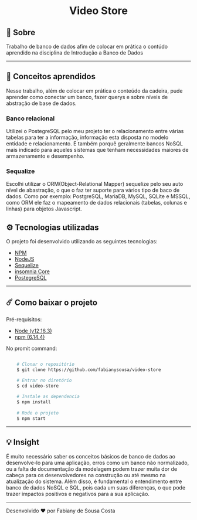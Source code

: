 <h1 align="center"> Video Store </h1>

## 📑 Sobre

Trabalho de banco de dados afim de colocar em prática o contúdo aprendido na disciplina de Introdução a Banco de Dados

---

## 🧠 Conceitos aprendidos

Nesse trabalho, além de colocar em prática o conteúdo da cadeira, pude aprender como conectar um banco, fazer querys e sobre níveis de abstração de base de dados.

### Banco relacional
Utilizei o PostegreSQL pelo meu projeto ter o relacionamento entre várias tabelas para ter a informação, informação esta disposta no modelo entidade e relacionamento. E também porquê geralmente bancos NoSQL mais indicado para aqueles sistemas que tenham necessidades maiores de armazenamento e desempenho. 


### Sequalize
Escolhi utilizar o ORM(Object-Relational Mapper) sequelize pelo seu auto nível de abastração, o que o faz ter suporte para vários tipo de baco de dados. Como por exemplo: PostgreSQL, MariaDB, MySQL, SQLite e MSSQL, como ORM ele faz o mapeamento de dados relacionais (tabelas, colunas e linhas) para objetos Javascript.


## ⚙️ Tecnologias utilizadas

O projeto foi desenvolvido utilizando as seguintes tecnologias:

- [NPM](https://www.npmjs.com/)
- [NodeJS](https://nodejs.org/en/)
- [Sequelize](https://blog.rocketseat.com.br/nodejs-express-sequelize/#:~:text=O%20Sequelize%20%C3%A9%20um%20ORM,e%20linhas)
- [insomnia Core](https://insomnia.rest/download/)
- [PostegreSQL](https://www.postgresql.org/download/)

---

## ☄️ Como baixar o projeto

Pré-requisitos:

- [Node (v12.16.3)](https://nodejs.org/en/)
- [npm (6.14.4)](https://www.npmjs.com/get-npm)

No promit command:

```bash

    # Clonar o repositório
    $ git clone https://github.com/fabianysousa/video-store

    # Entrar no diretório
    $ cd video-store
    
    # Instale as dependencia
    $ npm install 
    
    # Rode o projeto
    $ npm start

```
---
## 💡 Insight
É muito necessário saber os conceitos básicos de banco de dados ao desenvolve-lo para uma aplicação, erros como um banco não normalizado, ou a falta de documentação da modelagem podem trazer muita dor de cabeça para os desenvolvedores na construção ou até mesmo na atualização do sistema. Além disso, é fundamental o entendimento entre banco de dados NoSQL e SQL, pois cada um suas diferenças, o que pode trazer impactos positivos e negativos para a sua aplicação. 

---

Desenvolvido ❤️ por Fabiany de Sousa Costa
